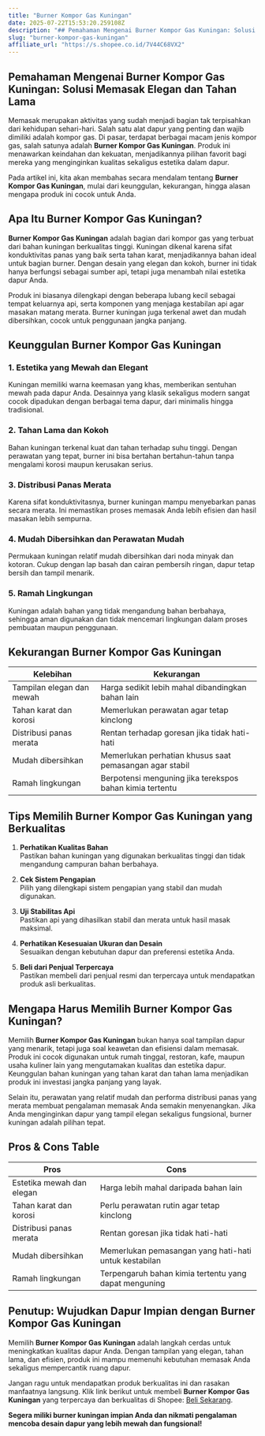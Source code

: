```yaml
---
title: "Burner Kompor Gas Kuningan"
date: 2025-07-22T15:53:20.259108Z
description: "## Pemahaman Mengenai Burner Kompor Gas Kuningan: Solusi Memasak Elegan dan Tahan Lama..."
slug: "burner-kompor-gas-kuningan"
affiliate_url: "https://s.shopee.co.id/7V44C68VX2"
---
```

## Pemahaman Mengenai Burner Kompor Gas Kuningan: Solusi Memasak Elegan dan Tahan Lama

Memasak merupakan aktivitas yang sudah menjadi bagian tak terpisahkan dari kehidupan sehari-hari. Salah satu alat dapur yang penting dan wajib dimiliki adalah kompor gas. Di pasar, terdapat berbagai macam jenis kompor gas, salah satunya adalah **Burner Kompor Gas Kuningan**. Produk ini menawarkan keindahan dan kekuatan, menjadikannya pilihan favorit bagi mereka yang menginginkan kualitas sekaligus estetika dalam dapur.

Pada artikel ini, kita akan membahas secara mendalam tentang **Burner Kompor Gas Kuningan**, mulai dari keunggulan, kekurangan, hingga alasan mengapa produk ini cocok untuk Anda.

## Apa Itu Burner Kompor Gas Kuningan?

**Burner Kompor Gas Kuningan** adalah bagian dari kompor gas yang terbuat dari bahan kuningan berkualitas tinggi. Kuningan dikenal karena sifat konduktivitas panas yang baik serta tahan karat, menjadikannya bahan ideal untuk bagian burner. Dengan desain yang elegan dan kokoh, burner ini tidak hanya berfungsi sebagai sumber api, tetapi juga menambah nilai estetika dapur Anda.

Produk ini biasanya dilengkapi dengan beberapa lubang kecil sebagai tempat keluarnya api, serta komponen yang menjaga kestabilan api agar masakan matang merata. Burner kuningan juga terkenal awet dan mudah dibersihkan, cocok untuk penggunaan jangka panjang.

## Keunggulan Burner Kompor Gas Kuningan

### 1. Estetika yang Mewah dan Elegant

Kuningan memiliki warna keemasan yang khas, memberikan sentuhan mewah pada dapur Anda. Desainnya yang klasik sekaligus modern sangat cocok dipadukan dengan berbagai tema dapur, dari minimalis hingga tradisional.

### 2. Tahan Lama dan Kokoh

Bahan kuningan terkenal kuat dan tahan terhadap suhu tinggi. Dengan perawatan yang tepat, burner ini bisa bertahan bertahun-tahun tanpa mengalami korosi maupun kerusakan serius.

### 3. Distribusi Panas Merata

Karena sifat konduktivitasnya, burner kuningan mampu menyebarkan panas secara merata. Ini memastikan proses memasak Anda lebih efisien dan hasil masakan lebih sempurna.

### 4. Mudah Dibersihkan dan Perawatan Mudah

Permukaan kuningan relatif mudah dibersihkan dari noda minyak dan kotoran. Cukup dengan lap basah dan cairan pembersih ringan, dapur tetap bersih dan tampil menarik.

### 5. Ramah Lingkungan

Kuningan adalah bahan yang tidak mengandung bahan berbahaya, sehingga aman digunakan dan tidak mencemari lingkungan dalam proses pembuatan maupun penggunaan.

## Kekurangan Burner Kompor Gas Kuningan

| Kelebihan                                       | Kekurangan                                                   |
|------------------------------------------------|--------------------------------------------------------------|
| Tampilan elegan dan mewah                     | Harga sedikit lebih mahal dibandingkan bahan lain            |
| Tahan karat dan korosi                        | Memerlukan perawatan agar tetap kinclong                     |
| Distribusi panas merata                        | Rentan terhadap goresan jika tidak hati-hati                  |
| Mudah dibersihkan                              | Memerlukan perhatian khusus saat pemasangan agar stabil   |
| Ramah lingkungan                               | Berpotensi menguning jika terekspos bahan kimia tertentu    |

## Tips Memilih Burner Kompor Gas Kuningan yang Berkualitas

1. **Perhatikan Kualitas Bahan**  
   Pastikan bahan kuningan yang digunakan berkualitas tinggi dan tidak mengandung campuran bahan berbahaya.

2. **Cek Sistem Pengapian**  
   Pilih yang dilengkapi sistem pengapian yang stabil dan mudah digunakan.

3. **Uji Stabilitas Api**  
   Pastikan api yang dihasilkan stabil dan merata untuk hasil masak maksimal.

4. **Perhatikan Kesesuaian Ukuran dan Desain**  
   Sesuaikan dengan kebutuhan dapur dan preferensi estetika Anda.

5. **Beli dari Penjual Terpercaya**  
   Pastikan membeli dari penjual resmi dan terpercaya untuk mendapatkan produk asli berkualitas.

## Mengapa Harus Memilih Burner Kompor Gas Kuningan?

Memilih **Burner Kompor Gas Kuningan** bukan hanya soal tampilan dapur yang menarik, tetapi juga soal keawetan dan efisiensi dalam memasak. Produk ini cocok digunakan untuk rumah tinggal, restoran, kafe, maupun usaha kuliner lain yang mengutamakan kualitas dan estetika dapur. Keunggulan bahan kuningan yang tahan karat dan tahan lama menjadikan produk ini investasi jangka panjang yang layak.

Selain itu, perawatan yang relatif mudah dan performa distribusi panas yang merata membuat pengalaman memasak Anda semakin menyenangkan. Jika Anda menginginkan dapur yang tampil elegan sekaligus fungsional, burner kuningan adalah pilihan tepat.

## Pros & Cons Table

| Pros                                              | Cons                                                    |
|--------------------------------------------------|---------------------------------------------------------|
| Estetika mewah dan elegan                        | Harga lebih mahal daripada bahan lain                  |
| Tahan karat dan korosi                          | Perlu perawatan rutin agar tetap kinclong             |
| Distribusi panas merata                          | Rentan goresan jika tidak hati-hati                     |
| Mudah dibersihkan                                | Memerlukan pemasangan yang hati-hati untuk kestabilan |
| Ramah lingkungan                                | Terpengaruh bahan kimia tertentu yang dapat menguning  |

## Penutup: Wujudkan Dapur Impian dengan Burner Kompor Gas Kuningan

Memilih **Burner Kompor Gas Kuningan** adalah langkah cerdas untuk meningkatkan kualitas dapur Anda. Dengan tampilan yang elegan, tahan lama, dan efisien, produk ini mampu memenuhi kebutuhan memasak Anda sekaligus mempercantik ruang dapur.

Jangan ragu untuk mendapatkan produk berkualitas ini dan rasakan manfaatnya langsung. Klik link berikut untuk membeli **Burner Kompor Gas Kuningan** yang terpercaya dan berkualitas di Shopee: [Beli Sekarang](https://s.shopee.co.id/7V44C68VX2).

**Segera miliki burner kuningan impian Anda dan nikmati pengalaman mencoba desain dapur yang lebih mewah dan fungsional!**